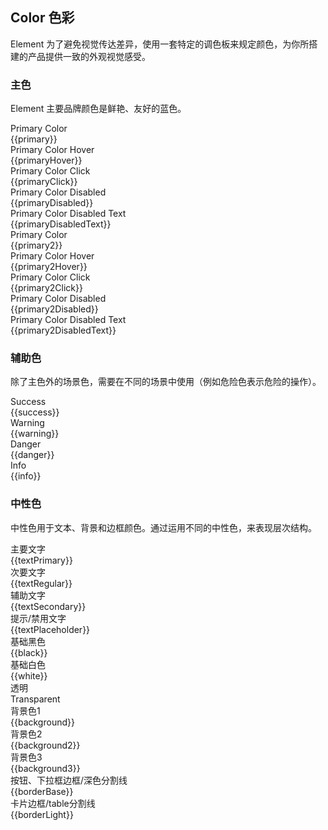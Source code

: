 <script>
  import bus from '../../bus';
  import { tintColor } from '../../color.js';
  import { ACTION_USER_CONFIG_UPDATE } from '../../components/theme/constant.js';
  const varMap = {
    'primary': '$--color-primary',
    'success': '$--color-success',
    'warning': '$--color-warning',
    'danger': '$--color-danger',
    'info': '$--color-info',
    'white': '$--color-white',
    'black': '$--color-black',
    'textPrimary': '$--color-text-primary',
    'textRegular': '$--color-text-regular',
    'textSecondary': '$--color-text-secondary',
    'textPlaceholder': '$--color-text-placeholder',
    'borderBase': '$--border-color-base',
    'borderLight': '$--border-color-light',
    'borderLighter': '$--border-color-lighter',
    'borderExtraLight': '$--border-color-extra-light'
  };
  const original = {
    primary: '#FFA800',
    primaryDisabledText: "#FFEECC",
    primaryDisabled: "#FFCB66",
    primaryHover: "#FFBB33",
    primaryClick: "#FA9200",
    primary2: '#19C370',
    primary2DisabledText: "#E3F7EA",
    primary2Disabled: "#8FDBAC",
    primary2Hover: "#59CE8A",
    primary2Click: "#00B856",
    success: '#00BF53',
    warning: '#FF6A1E',
    danger: '#FF333A',
    info: '#999999',
    background: '#F0F0F0',
    background2: '#F5F5F5',
    background3: '#FAFAFA',
    white: '#FFFFFF',
    black: '#000000',
    textPrimary: '#333333',
    textRegular: '#666666',
    textSecondary: '#999999',
    textPlaceholder: '#CCCCCC',
    borderBase: '#E6E6E6',
    borderLight: '#F2F2F2',
    borderLighter: '#EBEEF5',
    borderExtraLight: '#F2F6FC'
  }
  export default {
    created() {
      bus.$on(ACTION_USER_CONFIG_UPDATE, this.setGlobal);
    },
    mounted() {
      this.setGlobal();
    },
    methods: {
      tintColor(color, tint) {
        return tintColor(color, tint);
      },
      setGlobal() {
        if (window.userThemeConfig) {
          this.global = window.userThemeConfig.global;
        }
      }
    },
    data() {
      return {
        global: {},
        primary: '',
        primaryDisabledText: "",
        primaryDisabled: "",
        primaryHover: "",
        primaryClick: "",
        primary2: '',
        primary2DisabledText: "",
        primary2Disabled: "",
        primary2Hover: "",
        primary2Click: "",
        success: '',
        warning: '',
        danger: '',
        info: '',
        white: '',
        black: '',
        textPrimary: '',
        textRegular: '',
        textSecondary: '',
        textPlaceholder: '',
        borderBase: '',
        borderLight: '',
        borderLighter: '',
        borderExtraLight: ''
      }
    },
    watch: {
      global: {
        immediate: true,
        handler(value) {
          Object.keys(original).forEach((o) => {
            if (value[varMap[o]]) {
              this[o] = value[varMap[o]]
            } else {
              this[o] = original[o]
            }
          });
        }
      }
    },
  }
</script>

## Color 色彩

Element 为了避免视觉传达差异，使用一套特定的调色板来规定颜色，为你所搭建的产品提供一致的外观视觉感受。

### 主色

Element 主要品牌颜色是鲜艳、友好的蓝色。

<el-row :gutter="12">
  <el-col :span="6" :xs="{span: 12}">
    <div class="demo-color-box-group">
      <div class="demo-color-box demo-color-box-other"
      :style="{ background: primary }"
      >Primary Color<div class="value">{{primary}}</div></div>
      <div class="demo-color-box demo-color-box-other"
      :style="{ background: primaryHover }"
      >Primary Color Hover<div class="value">{{primaryHover}}</div></div>
      <div class="demo-color-box demo-color-box-other"
      :style="{ background: primaryClick }"
      >Primary Color Click<div class="value">{{primaryClick}}</div></div>
      <div class="demo-color-box demo-color-box-other"
      :style="{ background: primaryDisabled }"
      >Primary Color Disabled<div class="value">{{primaryDisabled}}</div></div>
      <div class="demo-color-box demo-color-box-other"
      :style="{ background: primaryDisabledText, color: '#333' }"
      >Primary Color Disabled Text<div class="value">{{primaryDisabledText}}</div></div>
    </div>
  </el-col>
  <el-col :span="6" :xs="{span: 12}">
    <div class="demo-color-box-group">
      <div class="demo-color-box demo-color-box-other"
      :style="{ background: primary2 }"
      >Primary Color<div class="value">{{primary2}}</div></div>
      <div class="demo-color-box demo-color-box-other"
      :style="{ background: primary2Hover }"
      >Primary Color Hover<div class="value">{{primary2Hover}}</div></div>
      <div class="demo-color-box demo-color-box-other"
      :style="{ background: primary2Click }"
      >Primary Color Click<div class="value">{{primary2Click}}</div></div>
      <div class="demo-color-box demo-color-box-other"
      :style="{ background: primary2Disabled }"
      >Primary Color Disabled<div class="value">{{primary2Disabled}}</div></div>
      <div class="demo-color-box demo-color-box-other"
      :style="{ background: primary2DisabledText, color: '#333' }"
      >Primary Color Disabled Text<div class="value">{{primary2DisabledText}}</div></div>
    </div>
  </el-col>
  </el-col>
</el-row>

### 辅助色

除了主色外的场景色，需要在不同的场景中使用（例如危险色表示危险的操作）。

<el-row :gutter="12">
  <el-col :span="6" :xs="{span: 12}">
    <div class="demo-color-box"
    :style="{ background: success }"
    >Success<div class="value">{{success}}</div>
      <!-- <div
        class="bg-color-sub"
      >
        <div
          class="bg-success-sub-item"
          v-for="(item, key) in Array(2)"
          :key="key"
          :style="{ background: tintColor(success, (key + 8) / 10) }"
            >
        </div>
      </div> -->
    </div>
  </el-col>
  <el-col :span="6" :xs="{span: 12}">
    <div class="demo-color-box"
    :style="{ background: warning }"
    >Warning<div class="value">{{warning}}</div>
    </div>
  </el-col>
  <el-col :span="6" :xs="{span: 12}">
    <div class="demo-color-box"
    :style="{ background: danger }"
    >Danger<div class="value">{{danger}}</div>
    </div>
  </el-col>
  <el-col :span="6" :xs="{span: 12}">
    <div class="demo-color-box"
    :style="{ background: info }"
    >Info<div class="value">{{info}}</div>
    </div>
  </el-col>
</el-row>

### 中性色

中性色用于文本、背景和边框颜色。通过运用不同的中性色，来表现层次结构。

<el-row :gutter="12">
  <el-col :span="6" :xs="{span: 12}">
    <div class="demo-color-box-group">
      <div class="demo-color-box demo-color-box-other"
      :style="{ background: textPrimary }"
      >主要文字<div class="value">{{textPrimary}}</div></div>
      <div class="demo-color-box demo-color-box-other"
      :style="{ background: textRegular }"
      >
      次要文字<div class="value">{{textRegular}}</div></div>
      <div class="demo-color-box demo-color-box-other"
      :style="{ background: textSecondary }"
      >辅助文字<div class="value">{{textSecondary}}</div></div>
      <div class="demo-color-box demo-color-box-other"
      :style="{ background: textPlaceholder }"
      >提示/禁用文字<div class="value">{{textPlaceholder}}</div></div>
    </div>
  </el-col>
  <el-col :span="6" :xs="{span: 12}">
    <div class="demo-color-box-group">
      <div
      class="demo-color-box demo-color-box-other"
      :style="{ background: black }"
      >基础黑色<div class="value">{{black}}</div></div>
      <div
      class="demo-color-box demo-color-box-other"
      :style="{ background: white, color: '#303133', border: '1px solid #e6e6e6' }"
      >基础白色<div class="value">{{white}}</div></div>
      <div class="demo-color-box demo-color-box-other bg-transparent">透明<div class="value">Transparent</div>
      </div>
    </div>
  </el-col>
  <el-col :span="6" :xs="{span: 12}">
    <div class="demo-color-box-group">
      <div
      class="demo-color-box demo-color-box-other demo-color-box-lite"
      :style="{ background: background }"
      >背景色1<div class="value">{{background}}</div></div>
      <div
      class="demo-color-box demo-color-box-other demo-color-box-lite"
      :style="{ background: background2 }"
      >背景色2<div class="value">{{background2}}</div></div>
      <div
      class="demo-color-box demo-color-box-other demo-color-box-lite"
      :style="{ background: background3 }"
      >背景色3<div class="value">{{background3}}</div></div>
    </div>
  </el-col>
  <el-col :span="6" :xs="{span: 12}">
    <div class="demo-color-box-group">
      <div class="demo-color-box demo-color-box-other demo-color-box-lite"
      :style="{ background: borderBase }"
      >按钮、下拉框边框/深色分割线<div class="value">{{borderBase}}</div></div>
      <div class="demo-color-box demo-color-box-other demo-color-box-lite"
      :style="{ background: borderLight }"
      >卡片边框/table分割线<div class="value">{{borderLight}}</div></div>
    </div>
  </el-col>
</el-row>
